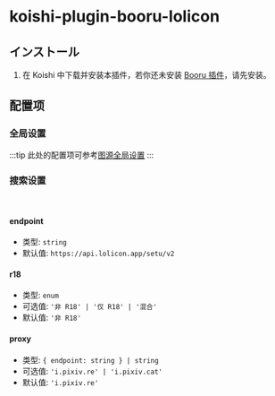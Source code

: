 # koishi-plugin-booru-lolicon

## インストール

1. 在 Koishi 中下载并安装本插件，若你还未安装 [Booru 插件](../index.md)，请先安装。

## 配置项

### 全局设置

:::tip
此处的配置项可参考[图源全局设置](../config#global-settings)
:::

### 搜索设置

<br>

#### endpoint

- 类型: `string`
- 默认值: `https://api.lolicon.app/setu/v2`

#### r18

- 类型: `enum`
- 可选值: `'非 R18' | '仅 R18' | '混合'`
- 默认值: `'非 R18'`

#### proxy

- 类型: `{ endpoint: string } | string`
- 可选值: `'i.pixiv.re' | 'i.pixiv.cat'`
- 默认值: `'i.pixiv.re'`
